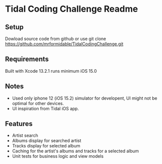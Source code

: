 # Tidal Coding Challenge Readme

## Setup
Dowload source code from github or use git clone https://github.com/mrformidable/TidalCodingChallenge.git

## Requirements
Built with Xcode 13.2.1 runs minimum iOS 15.0

## Notes
* Used only iphone 12 (iOS 15.2) simulator for developent, UI might not be optimal for other devices.
* UI inspiration from Tidal iOS app.


## Features
* Artist search 
* Albums display for searched artist 
* Tracks display for selected album
* Caching for the artist's albums and tracks for a selected album
* Unit tests for business logic and view models
